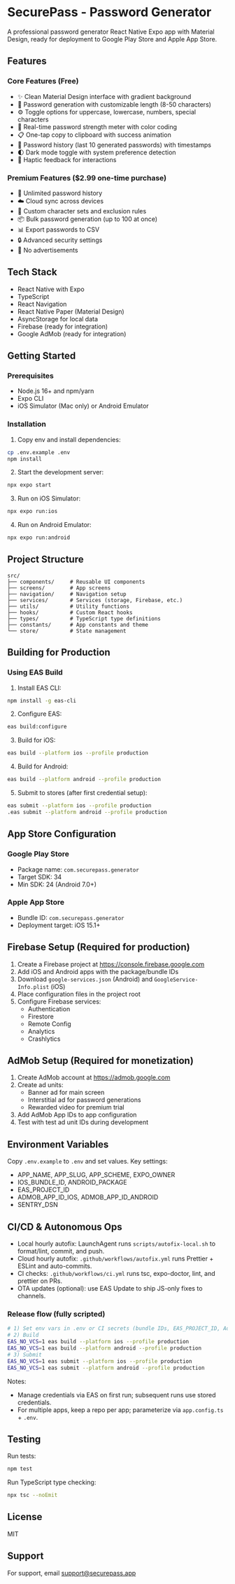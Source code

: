 # SecurePass - Password Generator

A professional password generator React Native Expo app with Material Design, ready for deployment to Google Play Store and Apple App Store.

## Features

### Core Features (Free)

- ✨ Clean Material Design interface with gradient background
- 🔐 Password generation with customizable length (8-50 characters)
- ⚙️ Toggle options for uppercase, lowercase, numbers, special characters
- 💪 Real-time password strength meter with color coding
- 📋 One-tap copy to clipboard with success animation
- 📜 Password history (last 10 generated passwords) with timestamps
- 🌓 Dark mode toggle with system preference detection
- 📳 Haptic feedback for interactions

### Premium Features ($2.99 one-time purchase)

- 📜 Unlimited password history
- ☁️ Cloud sync across devices
- 🎯 Custom character sets and exclusion rules
- 📦 Bulk password generation (up to 100 at once)
- 📊 Export passwords to CSV
- 🔒 Advanced security settings
- 🚫 No advertisements

## Tech Stack

- React Native with Expo
- TypeScript
- React Navigation
- React Native Paper (Material Design)
- AsyncStorage for local data
- Firebase (ready for integration)
- Google AdMob (ready for integration)

## Getting Started

### Prerequisites

- Node.js 16+ and npm/yarn
- Expo CLI
- iOS Simulator (Mac only) or Android Emulator

### Installation

1. Copy env and install dependencies:

```bash
cp .env.example .env
npm install
```

2. Start the development server:

```bash
npx expo start
```

3. Run on iOS Simulator:

```bash
npx expo run:ios
```

4. Run on Android Emulator:

```bash
npx expo run:android
```

## Project Structure

```
src/
├── components/     # Reusable UI components
├── screens/        # App screens
├── navigation/     # Navigation setup
├── services/       # Services (storage, Firebase, etc.)
├── utils/          # Utility functions
├── hooks/          # Custom React hooks
├── types/          # TypeScript type definitions
├── constants/      # App constants and theme
└── store/          # State management
```

## Building for Production

### Using EAS Build

1. Install EAS CLI:

```bash
npm install -g eas-cli
```

2. Configure EAS:

```bash
eas build:configure
```

3. Build for iOS:

```bash
eas build --platform ios --profile production
```

4. Build for Android:

```bash
eas build --platform android --profile production
```

5. Submit to stores (after first credential setup):

```bash
eas submit --platform ios --profile production
.eas submit --platform android --profile production
```

## App Store Configuration

### Google Play Store

- Package name: `com.securepass.generator`
- Target SDK: 34
- Min SDK: 24 (Android 7.0+)

### Apple App Store

- Bundle ID: `com.securepass.generator`
- Deployment target: iOS 15.1+

## Firebase Setup (Required for production)

1. Create a Firebase project at https://console.firebase.google.com
2. Add iOS and Android apps with the package/bundle IDs
3. Download `google-services.json` (Android) and `GoogleService-Info.plist` (iOS)
4. Place configuration files in the project root
5. Configure Firebase services:
   - Authentication
   - Firestore
   - Remote Config
   - Analytics
   - Crashlytics

## AdMob Setup (Required for monetization)

1. Create AdMob account at https://admob.google.com
2. Create ad units:
   - Banner ad for main screen
   - Interstitial ad for password generations
   - Rewarded video for premium trial
3. Add AdMob App IDs to app configuration
4. Test with test ad unit IDs during development

## Environment Variables

Copy `.env.example` to `.env` and set values. Key settings:

- APP_NAME, APP_SLUG, APP_SCHEME, EXPO_OWNER
- IOS_BUNDLE_ID, ANDROID_PACKAGE
- EAS_PROJECT_ID
- ADMOB_APP_ID_IOS, ADMOB_APP_ID_ANDROID
- SENTRY_DSN

## CI/CD & Autonomous Ops

- Local hourly autofix: LaunchAgent runs `scripts/autofix-local.sh` to format/lint, commit, and push.
- Cloud hourly autofix: `.github/workflows/autofix.yml` runs Prettier + ESLint and auto-commits.
- CI checks: `.github/workflows/ci.yml` runs tsc, expo-doctor, lint, and prettier on PRs.
- OTA updates (optional): use EAS Update to ship JS-only fixes to channels.

### Release flow (fully scripted)

```bash
# 1) Set env vars in .env or CI secrets (bundle IDs, EAS_PROJECT_ID, AdMob, Sentry)
# 2) Build
EAS_NO_VCS=1 eas build --platform ios --profile production
EAS_NO_VCS=1 eas build --platform android --profile production
# 3) Submit
EAS_NO_VCS=1 eas submit --platform ios --profile production
EAS_NO_VCS=1 eas submit --platform android --profile production
```

Notes:

- Manage credentials via EAS on first run; subsequent runs use stored credentials.
- For multiple apps, keep a repo per app; parameterize via `app.config.ts` + `.env`.

## Testing

Run tests:

```bash
npm test
```

Run TypeScript type checking:

```bash
npx tsc --noEmit
```

## License

MIT

## Support

For support, email support@securepass.app
